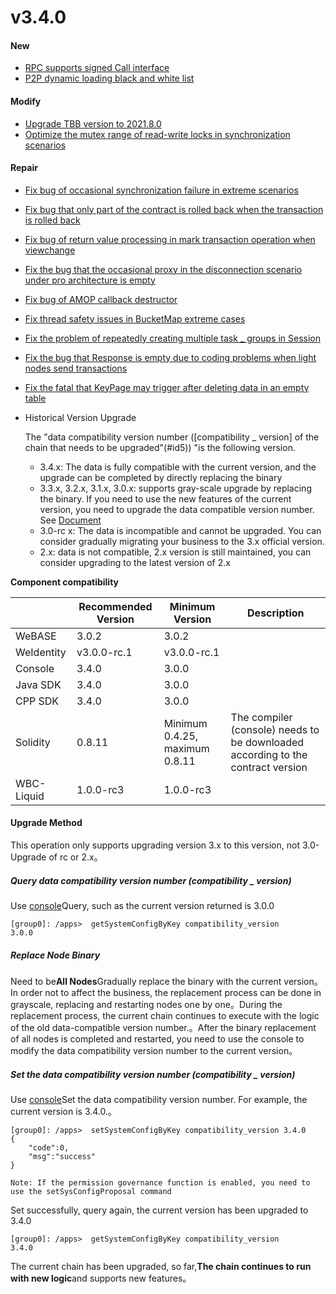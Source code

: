 # v3.4.0

#### New

* [RPC supports signed Call interface](https://github.com/FISCO-BCOS/FISCO-BCOS/pull/3611)
* [P2P dynamic loading black and white list](https://github.com/FISCO-BCOS/FISCO-BCOS/pull/3621)

#### Modify

* [Upgrade TBB version to 2021.8.0](https://github.com/FISCO-BCOS/FISCO-BCOS/pull/3656)
* [Optimize the mutex range of read-write locks in synchronization scenarios](https://github.com/FISCO-BCOS/FISCO-BCOS/pull/3650)

#### Repair

* [Fix bug of occasional synchronization failure in extreme scenarios](https://github.com/FISCO-BCOS/FISCO-BCOS/pull/3674)
* [Fix bug that only part of the contract is rolled back when the transaction is rolled back](https://github.com/FISCO-BCOS/FISCO-BCOS/pull/3629)
* [Fix bug of return value processing in mark transaction operation when viewchange](https://github.com/FISCO-BCOS/FISCO-BCOS/pull/3654)
* [Fix the bug that the occasional proxy in the disconnection scenario under pro architecture is empty](https://github.com/FISCO-BCOS/FISCO-BCOS/pull/3684)
* [Fix bug of AMOP callback destructor](https://github.com/FISCO-BCOS/FISCO-BCOS/pull/3673)
* [Fix thread safety issues in BucketMap extreme cases](https://github.com/FISCO-BCOS/FISCO-BCOS/pull/3666)
* [Fix the problem of repeatedly creating multiple task _ groups in Session](https://github.com/FISCO-BCOS/FISCO-BCOS/pull/3662)
* [Fix the bug that Response is empty due to coding problems when light nodes send transactions](https://github.com/FISCO-BCOS/FISCO-BCOS/pull/3670)
* [Fix the fatal that KeyPage may trigger after deleting data in an empty table](https://github.com/FISCO-BCOS/FISCO-BCOS/pull/3686)

* Historical Version Upgrade

  The "data compatibility version number ([compatibility _ version] of the chain that needs to be upgraded"(#id5)) "is the following version.

  * 3.4.x: The data is fully compatible with the current version, and the upgrade can be completed by directly replacing the binary
  * 3.3.x, 3.2.x, 3.1.x, 3.0.x: supports gray-scale upgrade by replacing the binary. If you need to use the new features of the current version, you need to upgrade the data compatible version number. See [Document](#id5)
  * 3.0-rc x: The data is incompatible and cannot be upgraded. You can consider gradually migrating your business to the 3.x official version.
  * 2.x: data is not compatible, 2.x version is still maintained, you can consider upgrading to the latest version of 2.x

**Component compatibility**

|            | Recommended Version| Minimum Version| Description|
| ---------- | --------- | ------------------------ | ---------------------------------- |
| WeBASE     | 3.0.2      | 3.0.2                   |                                    |
| WeIdentity | v3.0.0-rc.1| v3.0.0-rc.1             |                                    |
| Console    | 3.4.0     | 3.0.0                    |                                    |
| Java SDK   | 3.4.0     | 3.0.0                    |                                    |
| CPP SDK    | 3.4.0     | 3.0.0                    |                                    |
| Solidity   | 0.8.11    | Minimum 0.4.25, maximum 0.8.11| The compiler (console) needs to be downloaded according to the contract version|
| WBC-Liquid | 1.0.0-rc3 | 1.0.0-rc3                |                                    |

#### Upgrade Method

This operation only supports upgrading version 3.x to this version, not 3.0-Upgrade of rc or 2.x。

##### Query data compatibility version number (compatibility _ version)

Use [console](https://fisco-bcos-doc.readthedocs.io/zh_CN/latest/docs/operation_and_maintenance/console/console_commands.html#getsystemconfigbykey)Query, such as the current version returned is 3.0.0

``` 
[group0]: /apps>  getSystemConfigByKey compatibility_version
3.0.0
```

##### Replace Node Binary

Need to be**All Nodes**Gradually replace the binary with the current version。In order not to affect the business, the replacement process can be done in grayscale, replacing and restarting nodes one by one。During the replacement process, the current chain continues to execute with the logic of the old data-compatible version number.。After the binary replacement of all nodes is completed and restarted, you need to use the console to modify the data compatibility version number to the current version。

##### Set the data compatibility version number (compatibility _ version)

Use [console](https://fisco-bcos-doc.readthedocs.io/zh_CN/latest/docs/operation_and_maintenance/console/console_commands.html#setsystemconfigbykey)Set the data compatibility version number. For example, the current version is 3.4.0.。

```
[group0]: /apps>  setSystemConfigByKey compatibility_version 3.4.0
{
    "code":0,
    "msg":"success"
}

Note: If the permission governance function is enabled, you need to use the setSysConfigProposal command
```

Set successfully, query again, the current version has been upgraded to 3.4.0

``` 
[group0]: /apps>  getSystemConfigByKey compatibility_version
3.4.0
```

The current chain has been upgraded, so far,**The chain continues to run with new logic**and supports new features。
